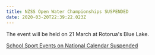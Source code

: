 ```yaml
---
title: NZSS Open Water Championships SUSPENDED
date: 2020-03-20T22:39:22.023Z
---
```

The event will be held on 21 March at Rotorua's Blue Lake.  

[School Sport Events on National Calendar Suspended](https://l.facebook.com/l.php?u=http%3A%2F%2Fwww.nzsssc.org.nz%2Fnewsarticle%2F88188%3FnewsfeedId%3D51035%26fbclid%3DIwAR1NXVSgtxmgjpCQNFfG8ateyK8649wz757qdjaCcUTeFqmek1jZU-3ujyg&h=AT3u2adWDBE2m95-QTniTnYz26hlu7pWciw8R7iJg7jMNLwYFS4SpYp6tEqVAwbdmUfm2lRD9_wsLljPSKDcCr7QQ7-UV5MT6WqGrSMkb15IKQj7Q6b18FxWAxmvgQWbZEDqes-PLsfi_gZn56vRPLHszEFDlTItuRM3-rSBlTxdrm59nrAUtGCn-IFMCZYCFtO2BbakqCRVJ2Vdv1nVDq0drY8syhmupHlht6b38y7o-dMXa8VLxU1DLcyjsY4ztfWHvuHygA7EfBIIEpiGilMBa72WqGPS0TztP_8CS-HsTVJOZzdm0vw8ehmeMnu_dKGPUVlqsTsV1rLJyhdCWc6ibs9n_xnnM80bxRC4cVqPCEJCgbtplq7HYGBWsJx10sOJ4kvXyGjGGZM9daNuNsjmm5wlykaftSbS2Qx0mBYuaUnwOLYEB5nERj6rPtmcEIbR_860EbvnTqnwwHhZBm_tU-YFHqpEnkLaVwtsBAQG_56fFHI3i8uDyGbgIixYSHI9c_lQcGOZD1usZUGG_ahCstiz1czfWVSFHqfWIsZhDn5ggO34MpPAmftPt1G-qTL1WYKVv6dds5YZMkUSBcpCQe5rkGTKRB0_WbeBFr6n0TxstlKTMrK1u4ioxm_04vwN)